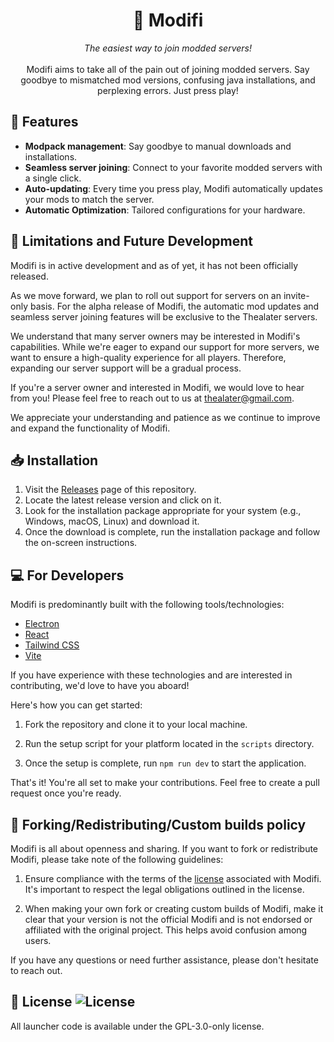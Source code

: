 
<p align="center">
<picture>
  <source media="(prefers-color-scheme: dark)" srcset="/your_dark_logo_path.svg">
  <source media="(prefers-color-scheme: light)" srcset="/your_light_logo_path.svg">
  <h1 align="center">🧩 Modifi</h1>
</picture>
</p>

<p align="center">
  <i>The easiest way to join modded servers!</i><br />
  <br />Modifi aims to take all of the pain out of joining modded servers. Say goodbye to mismatched mod versions, confusing java installations, and perplexing errors. Just press play!
</p>

## 🔧 Features

-  **Modpack management**: Say goodbye to manual downloads and installations.
-  **Seamless server joining**: Connect to your favorite modded servers with a single click.
- **Auto-updating**: Every time you press play, Modifi automatically updates your mods to match the server. 
-  **Automatic Optimization**: Tailored configurations for your hardware.

## 🚧 Limitations and Future Development

Modifi is in active development and as of yet, it has not been officially released.

As we move forward, we plan to roll out support for servers on an invite-only basis. For the alpha release of Modifi, the automatic mod updates and seamless server joining features will be exclusive to the Thealater servers.

We understand that many server owners may be interested in Modifi's capabilities. While we're eager to expand our support for more servers, we want to ensure a high-quality experience for all players. Therefore, expanding our server support will be a gradual process.

If you're a server owner and interested in Modifi, we would love to hear from you! Please feel free to reach out to us at [thealater@gmail.com](mailto:thealater@gmail.com). 

We appreciate your understanding and patience as we continue to improve and expand the functionality of Modifi.

## 📥 Installation

1. Visit the [Releases](https://github.com/your-username/your-repository/releases) page of this repository. 
2. Locate the latest release version and click on it. 
3.  Look for the installation package appropriate for your system (e.g., Windows, macOS, Linux) and download it. 
4. Once the download is complete, run the installation package and follow the on-screen instructions.

## 💻 For Developers

Modifi is predominantly built with the following tools/technologies:
- [Electron](https://www.electronjs.org/)
- [React](https://reactjs.org/)
- [Tailwind CSS](https://tailwindcss.com/)
- [Vite](https://vitejs.dev/)

If you have experience with these technologies and are interested in contributing, we'd love to have you aboard!

Here's how you can get started:
1. Fork the repository and clone it to your local machine.

2. Run the setup script for your platform located in the `scripts` directory. 

3. Once the setup is complete, run `npm run dev` to start the application.

  

That's it! You're all set to make your contributions. Feel free to create a pull request once you're ready.

## 🔀 Forking/Redistributing/Custom builds policy

Modifi is all about openness and sharing. If you want to fork or redistribute Modifi, please take note of the following guidelines:

1. Ensure compliance with the terms of the [license](LICENSE) associated with Modifi. It's important to respect the legal obligations outlined in the license.

2. When making your own fork or creating custom builds of Modifi, make it clear that your version is not the official Modifi and is not endorsed or affiliated with the original project. This helps avoid confusion among users.

If you have any questions or need further assistance, please don't hesitate to reach out.

## 📄 License ![License](https://img.shields.io/github/license/thealater/modifi?label=License&logo=gnu&color=C4282D)
All launcher code is available under the GPL-3.0-only license.
